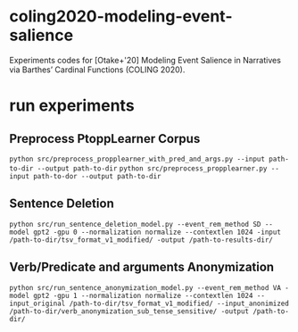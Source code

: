 # coling2020-modeling-event-salience
Experiments codes for [Otake+'20] Modeling Event Salience in Narratives via Barthes’ Cardinal Functions (COLING 2020).

# run experiments
## Preprocess PtoppLearner Corpus
`python src/preprocess_propplearner_with_pred_and_args.py --input path-to-dir --output path-to-dir`
`python src/preprocess_propplearner.py --input path-to-dor --output path-to-dir`
## Sentence Deletion
`python src/run_sentence_deletion_model.py --event_rem_method SD --model gpt2 -gpu 0 --normalization normalize --contextlen 1024 -input /path-to-dir/tsv_format_v1_modified/ -output /path-to-results-dir/`

## Verb/Predicate and arguments Anonymization
`python src/run_sentence_anonymization_model.py --event_rem_method VA -model gpt2 -gpu 1 --normalization normalize --contextlen 1024 --input_original /path-to-dir/tsv_format_v1_modified/ --input_anonimized /path-to-dir/verb_anonymization_sub_tense_sensitive/ -output /path-to-dir/`
